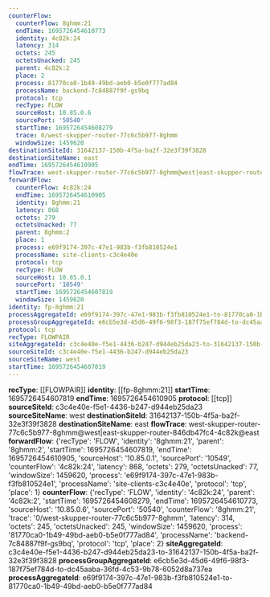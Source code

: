 ```yaml
---
counterFlow:
  counterFlow: 8ghmm:21
  endTime: 1695726454610773
  identity: 4c82k:24
  latency: 314
  octets: 245
  octetsUnacked: 245
  parent: 4c82k:2
  place: 2
  process: 81770ca0-1b49-49bd-aeb0-b5e0f777ad84
  processName: backend-7c84887f9f-gs9bq
  protocol: tcp
  recType: FLOW
  sourceHost: 10.85.0.6
  sourcePort: '50540'
  startTime: 1695726454608279
  trace: 0/west-skupper-router-77c6c5b977-8ghmm
  windowSize: 1459620
destinationSiteId: 31642137-150b-4f5a-ba2f-32e3f39f3828
destinationSiteName: east
endTime: 1695726454610905
flowTrace: west-skupper-router-77c6c5b977-8ghmm@west|east-skupper-router-846db47fc4-4c82k@east
forwardFlow:
  counterFlow: 4c82k:24
  endTime: 1695726454610905
  identity: 8ghmm:21
  latency: 868
  octets: 279
  octetsUnacked: 77
  parent: 8ghmm:2
  place: 1
  process: e69f9174-397c-47e1-983b-f3fb810524e1
  processName: site-clients-c3c4e40e
  protocol: tcp
  recType: FLOW
  sourceHost: 10.85.0.1
  sourcePort: '10549'
  startTime: 1695726454607819
  windowSize: 1459620
identity: fp-8ghmm:21
processAggregateId: e69f9174-397c-47e1-983b-f3fb810524e1-to-81770ca0-1b49-49bd-aeb0-b5e0f777ad84
processGroupAggregateId: e6cb5e3d-45d6-49f6-98f3-187f75ef784d-to-dc45aaba-36fd-4c53-9b78-6052d8a737ea
protocol: tcp
recType: FLOWPAIR
siteAggregateId: c3c4e40e-f5e1-4436-b247-d944eb25da23-to-31642137-150b-4f5a-ba2f-32e3f39f3828
sourceSiteId: c3c4e40e-f5e1-4436-b247-d944eb25da23
sourceSiteName: west
startTime: 1695726454607819
---
```

**recType**: [[FLOWPAIR]]
**identity**: [[fp-8ghmm:21]]
**startTime**: 1695726454607819
**endTime**: 1695726454610905
**protocol**: [[tcp]]
**sourceSiteId**: c3c4e40e-f5e1-4436-b247-d944eb25da23
**sourceSiteName**: west
**destinationSiteId**: 31642137-150b-4f5a-ba2f-32e3f39f3828
**destinationSiteName**: east
**flowTrace**: west-skupper-router-77c6c5b977-8ghmm@west|east-skupper-router-846db47fc4-4c82k@east
**forwardFlow**: {'recType': 'FLOW', 'identity': '8ghmm:21', 'parent': '8ghmm:2', 'startTime': 1695726454607819, 'endTime': 1695726454610905, 'sourceHost': '10.85.0.1', 'sourcePort': '10549', 'counterFlow': '4c82k:24', 'latency': 868, 'octets': 279, 'octetsUnacked': 77, 'windowSize': 1459620, 'process': 'e69f9174-397c-47e1-983b-f3fb810524e1', 'processName': 'site-clients-c3c4e40e', 'protocol': 'tcp', 'place': 1}
**counterFlow**: {'recType': 'FLOW', 'identity': '4c82k:24', 'parent': '4c82k:2', 'startTime': 1695726454608279, 'endTime': 1695726454610773, 'sourceHost': '10.85.0.6', 'sourcePort': '50540', 'counterFlow': '8ghmm:21', 'trace': '0/west-skupper-router-77c6c5b977-8ghmm', 'latency': 314, 'octets': 245, 'octetsUnacked': 245, 'windowSize': 1459620, 'process': '81770ca0-1b49-49bd-aeb0-b5e0f777ad84', 'processName': 'backend-7c84887f9f-gs9bq', 'protocol': 'tcp', 'place': 2}
**siteAggregateId**: c3c4e40e-f5e1-4436-b247-d944eb25da23-to-31642137-150b-4f5a-ba2f-32e3f39f3828
**processGroupAggregateId**: e6cb5e3d-45d6-49f6-98f3-187f75ef784d-to-dc45aaba-36fd-4c53-9b78-6052d8a737ea
**processAggregateId**: e69f9174-397c-47e1-983b-f3fb810524e1-to-81770ca0-1b49-49bd-aeb0-b5e0f777ad84